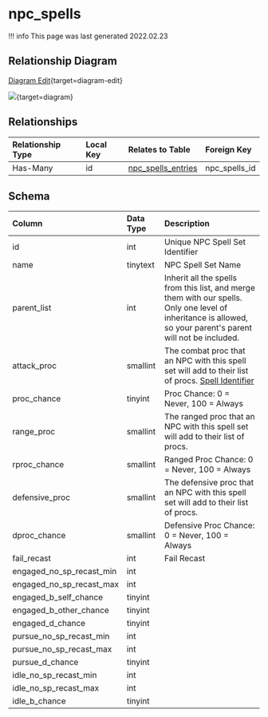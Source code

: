 # npc_spells

!!! info
	This page was last generated 2022.02.23

## Relationship Diagram

[Diagram Edit](https://mermaid.live/edit#eyJjb2RlIjoiZXJEaWFncmFtXG4gICAgbnBjX3NwZWxscyB7XG4gICAgICAgIGludHVuc2lnbmVkIGlkXG4gICAgfVxuICAgIG5wY19zcGVsbHNfZW50cmllcyB7XG4gICAgICAgIGludCBucGNfc3BlbGxzX2lkXG4gICAgfVxuICAgIG5wY19zcGVsbHMgfHwtLW97IG5wY19zcGVsbHNfZW50cmllcyA6IEhhcy1NYW55XG5cbiIsIm1lcm1haWQiOnsidGhlbWUiOiJkZWZhdWx0In0sInVwZGF0ZUVkaXRvciI6dHJ1ZSwiYXV0b1N5bmMiOnRydWUsInVwZGF0ZURpYWdyYW0iOnRydWV9){target=diagram-edit}

[![](https://mermaid.ink/img/eyJjb2RlIjoiZXJEaWFncmFtXG4gICAgbnBjX3NwZWxscyB7XG4gICAgICAgIGludHVuc2lnbmVkIGlkXG4gICAgfVxuICAgIG5wY19zcGVsbHNfZW50cmllcyB7XG4gICAgICAgIGludCBucGNfc3BlbGxzX2lkXG4gICAgfVxuICAgIG5wY19zcGVsbHMgfHwtLW97IG5wY19zcGVsbHNfZW50cmllcyA6IEhhcy1NYW55XG5cbiIsIm1lcm1haWQiOnsidGhlbWUiOiJkZWZhdWx0In0sInVwZGF0ZUVkaXRvciI6dHJ1ZSwiYXV0b1N5bmMiOnRydWUsInVwZGF0ZURpYWdyYW0iOnRydWV9)](https://mermaid.ink/img/eyJjb2RlIjoiZXJEaWFncmFtXG4gICAgbnBjX3NwZWxscyB7XG4gICAgICAgIGludHVuc2lnbmVkIGlkXG4gICAgfVxuICAgIG5wY19zcGVsbHNfZW50cmllcyB7XG4gICAgICAgIGludCBucGNfc3BlbGxzX2lkXG4gICAgfVxuICAgIG5wY19zcGVsbHMgfHwtLW97IG5wY19zcGVsbHNfZW50cmllcyA6IEhhcy1NYW55XG5cbiIsIm1lcm1haWQiOnsidGhlbWUiOiJkZWZhdWx0In0sInVwZGF0ZUVkaXRvciI6dHJ1ZSwiYXV0b1N5bmMiOnRydWUsInVwZGF0ZURpYWdyYW0iOnRydWV9){target=diagram}

## Relationships

| Relationship Type | Local Key | Relates to Table | Foreign Key |
| :--- | :--- | :--- | :--- |
| Has-Many | id | [npc_spells_entries](../../schema/npcs/npc_spells_entries.md) | npc_spells_id |


## Schema

| Column | Data Type | Description |
| :--- | :--- | :--- |
| id | int | Unique NPC Spell Set Identifier |
| name | tinytext | NPC Spell Set Name |
| parent_list | int | Inherit all the spells from this list, and merge them with our spells. Only one level of inheritance is allowed, so your parent's parent will not be included. |
| attack_proc | smallint | The combat proc that an NPC with this spell set will add to their list of procs. [Spell Identifier](../../schema/spells/spells_new.md) |
| proc_chance | tinyint | Proc Chance: 0 = Never, 100 = Always |
| range_proc | smallint | The ranged proc that an NPC with this spell set will add to their list of procs. |
| rproc_chance | smallint | Ranged Proc Chance: 0 = Never, 100 = Always |
| defensive_proc | smallint | The defensive proc that an NPC with this spell set will add to their list of procs. |
| dproc_chance | smallint | Defensive Proc Chance: 0 = Never, 100 = Always |
| fail_recast | int | Fail Recast |
| engaged_no_sp_recast_min | int |  |
| engaged_no_sp_recast_max | int |  |
| engaged_b_self_chance | tinyint |  |
| engaged_b_other_chance | tinyint |  |
| engaged_d_chance | tinyint |  |
| pursue_no_sp_recast_min | int |  |
| pursue_no_sp_recast_max | int |  |
| pursue_d_chance | tinyint |  |
| idle_no_sp_recast_min | int |  |
| idle_no_sp_recast_max | int |  |
| idle_b_chance | tinyint |  |

